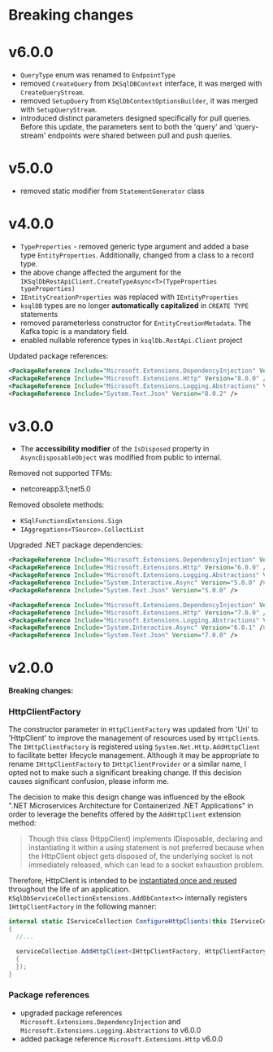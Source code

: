 # Breaking changes

# v6.0.0
- `QueryType` enum was renamed to `EndpointType`
- removed `CreateQuery` from `IKSqlDBContext` interface, it was merged with `CreateQueryStream`.
- removed `SetupQuery` from `KSqlDbContextOptionsBuilder`, it was merged with `SetupQueryStream`.
- introduced distinct parameters designed specifically for pull queries. Before this update, the parameters sent to both the 'query' and 'query-stream' endpoints were shared between pull and push queries.

# v5.0.0
- removed static modifier from `StatementGenerator` class

# v4.0.0
- `TypeProperties` - removed generic type argument and added a base type `EntityProperties`. Additionally, changed from a class to a record type.
- the above change affected the argument for the `IKSqlDbRestApiClient.CreateTypeAsync<T>(TypeProperties typeProperties)`
- `IEntityCreationProperties` was replaced with `IEntityProperties`
- `ksqlDB` types are no longer **automatically capitalized** in `CREATE TYPE` statements
- removed parameterless constructor for `EntityCreationMetadata`. The Kafka topic is a mandatory field.
- enabled nullable reference types in `ksqlDb.RestApi.Client` project

Updated package references:
```xml
<PackageReference Include="Microsoft.Extensions.DependencyInjection" Version="8.0.0" />
<PackageReference Include="Microsoft.Extensions.Http" Version="8.0.0" />
<PackageReference Include="Microsoft.Extensions.Logging.Abstractions" Version="8.0.0" />
<PackageReference Include="System.Text.Json" Version="8.0.2" />
```

# v3.0.0
- The **accessibility modifier** of the `IsDisposed` property in `AsyncDisposableObject` was modified from public to internal.

Removed not supported TFMs:
- netcoreapp3.1;net5.0

Removed obsolete methods:
- `KSqlFunctionsExtensions.Sign`
- `IAggregations<TSource>.CollectList`

Upgraded .NET package dependencies:

```xml
<PackageReference Include="Microsoft.Extensions.DependencyInjection" Version="6.0.0" />
<PackageReference Include="Microsoft.Extensions.Http" Version="6.0.0" />
<PackageReference Include="Microsoft.Extensions.Logging.Abstractions" Version="6.0.0" />
<PackageReference Include="System.Interactive.Async" Version="5.0.0" />
<PackageReference Include="System.Text.Json" Version="5.0.0" />
```

```xml
<PackageReference Include="Microsoft.Extensions.DependencyInjection" Version="7.0.0" />
<PackageReference Include="Microsoft.Extensions.Http" Version="7.0.0" />
<PackageReference Include="Microsoft.Extensions.Logging.Abstractions" Version="7.0.0" />
<PackageReference Include="System.Interactive.Async" Version="6.0.1" />
<PackageReference Include="System.Text.Json" Version="7.0.0" />
```

# v2.0.0
**Breaking changes:**

### HttpClientFactory

The constructor parameter in `HttpClientFactory` was updated from 'Uri' to 'HttpClient' to improve the management of resources used by `HttpClient`s. The `IHttpClientFactory` is registered using `System.Net.Http.AddHttpClient` to facilitate better lifecycle management.
Although it may be appropriate to rename `IHttpClientFactory` to `IHttpClientProvider` or a similar name, I opted not to make such a significant breaking change. If this decision causes significant confusion, please inform me.

The decision to make this design change was influenced by the eBook ".NET Microservices Architecture for Containerized .NET Applications" in order to leverage the benefits offered by the `AddHttpClient` extension method:

> Though this class (HtppClient) implements IDisposable, declaring and instantiating it within a using statement is not preferred because when the HttpClient object gets disposed of, the underlying socket is not immediately released, which can lead to a socket exhaustion problem.

Therefore, HttpClient is intended to be [instantiated once and reused](https://docs.microsoft.com/en-us/dotnet/architecture/microservices/implement-resilient-applications/use-httpclientfactory-to-implement-resilient-http-requests#issues-with-the-original-httpclient-class-available-in-net) throughout the life of an application. `KSqlDbServiceCollectionExtensions.AddDbContext<>` internally registers `IHttpClientFactory` in the following manner:
```C#
internal static IServiceCollection ConfigureHttpClients(this IServiceCollection serviceCollection, KSqlDBContextOptions contextOptions)
{
  //...

  serviceCollection.AddHttpClient<IHttpClientFactory, HttpClientFactory>(httpClient =>
  {
  });
}
```

### Package references
- upgraded package references `Microsoft.Extensions.DependencyInjection` and `Microsoft.Extensions.Logging.Abstractions` to v6.0.0
- added package reference `Microsoft.Extensions.Http` v6.0.0
